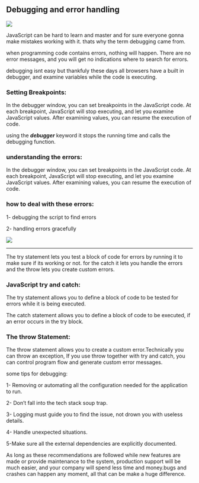 ## Debugging and error handling

![](https://dz2cdn3.dzone.com/storage/rc-covers/3902-dzone_refcard_199.png)

JavaScript can be hard to learn and master and for sure everyone gonna make mistakes working with it. thats why the term debugging came from.

when programming code contains errors, nothing will happen. There are no error messages, and you will get no indications where to search for errors.

debugging isnt easy but thankfuly these days all browsers have a built in debugger, and examine variables while the code is executing.

### **Setting Breakpoints:**

In the debugger window, you can set breakpoints in the JavaScript code.
At each breakpoint, JavaScript will stop executing, and let you examine JavaScript values.
After examining values, you can resume the execution of code.

using the ***debugger*** keyword it stops the running time and calls the debugging function.

### **understanding the errors:**

In the debugger window, you can set breakpoints in the JavaScript code.
At each breakpoint, JavaScript will stop executing, and let you examine JavaScript values.
After examining values, you can resume the execution of code.

### **how to deal with these errors:**

1- debugging the script to find errors

2- handling errors gracefully

![](https://miro.medium.com/max/700/0*hLXG52hrr2f-lTfY)

<hr>
The try statement lets you test a block of code for errors by running it to make sure if its working or not.
for the catch it lets you handle the errors
and the throw lets you create custom errors.

### **JavaScript try and catch:**

The try statement allows you to define a block of code to be tested for errors while it is being executed.

The catch statement allows you to define a block of code to be executed, if an error occurs in the try block.

### **The throw Statement:**

The throw statement allows you to create a custom error.Technically you can throw an exception, If you use throw together with try and catch, you can control program flow and generate custom error messages.

some tips for debugging:

1- Removing or automating all the configuration needed for the application to run. 

2- Don’t fall into the tech stack soup trap.

3- Logging must guide you to find the issue, not drown you with useless details.

4- Handle unexpected situations.

5-Make sure all the external dependencies are explicitly documented.

As long as these recommendations are followed while new features are made or provide maintenance to the system, production support will be much easier, and your company will spend less time and money.bugs and crashes can happen any moment, all that can be make a huge difference.
